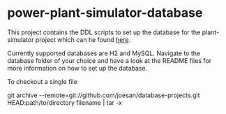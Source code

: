 # power-plant-simulator-database

This project contains the DDL scripts to set up the database for the plant-simulator project which can he found [here](https://github.com/joesan/plant-simulator).

Currently supported databases are H2 and MySQL. Navigate to the database folder of your choice and have a look at the README files for more information on how to set up the database.

To checkout a single file

git archive --remote=git://github.com/joesan/database-projects.git HEAD:path/to/directory filename | tar -x
